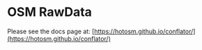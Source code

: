 # OSM RawData

Please see the docs page at:
[https://hotosm.github.io/conflator/](https://hotosm.github.io/conflator/)
